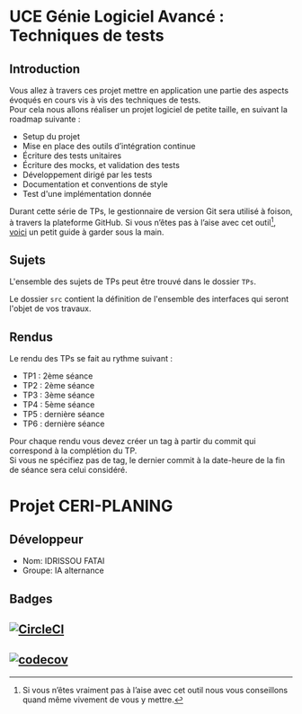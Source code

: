 # UCE Génie Logiciel Avancé : Techniques de tests

## Introduction

Vous allez à travers ces projet mettre en application une partie des aspects évoqués en cours vis à vis des techniques de tests.  
Pour cela nous allons réaliser un projet logiciel de petite taille, en suivant la roadmap suivante : 
- Setup du projet
- Mise en place des outils d’intégration continue
- Écriture des tests unitaires
- Écriture des mocks, et validation des tests
- Développement dirigé par les tests
- Documentation et conventions de style
- Test d'une implémentation donnée

Durant cette série de TPs, le gestionnaire de version Git sera utilisé à foison, à travers la plateforme GitHub. Si vous n’êtes pas à l’aise avec cet outil[^1], [voici](http://rogerdudler.github.io/git-guide/) un petit guide à garder sous la main.

## Sujets

L'ensemble des sujets de TPs peut être trouvé dans le dossier `TPs`.

Le dossier `src` contient la définition de l'ensemble des interfaces qui seront l'objet de vos travaux.

## Rendus

Le rendu des TPs se fait au rythme suivant :

- TP1 : 2ème séance
- TP2 : 2ème séance
- TP3 : 3ème séance
- TP4 : 5ème séance
- TP5 : dernière séance
- TP6 : dernière séance

Pour chaque rendu vous devez créer un tag à partir du commit qui correspond à la complétion du TP.  
Si vous ne spécifiez pas de tag, le dernier commit à la date-heure de la fin de séance sera celui considéré.

[^1]: Si vous n’êtes vraiment pas à l’aise avec cet outil nous vous conseillons quand même vivement de vous y mettre.

# Projet CERI-PLANING

## Développeur
- Nom: IDRISSOU FATAI
- Groupe: IA alternance

## Badges
## [<img alt="CircleCI" src="https://dl.circleci.com/status-badge/img/circleci/7veZFPLNvPe6XJx1SEtF6r/WnpinczktUhxTtxZTvvkyU/tree/main.svg?style=svg"/>](https://dl.circleci.com/status-badge/redirect/circleci/7veZFPLNvPe6XJx1SEtF6r/WnpinczktUhxTtxZTvvkyU/tree/main)
## [![codecov](https://codecov.io/gh/sifaoufatai/ceri-m1-techniques-de-test/graph/badge.svg?token=JFGZ3U5G6D)](https://codecov.io/gh/sifaoufatai/ceri-m1-techniques-de-test)
